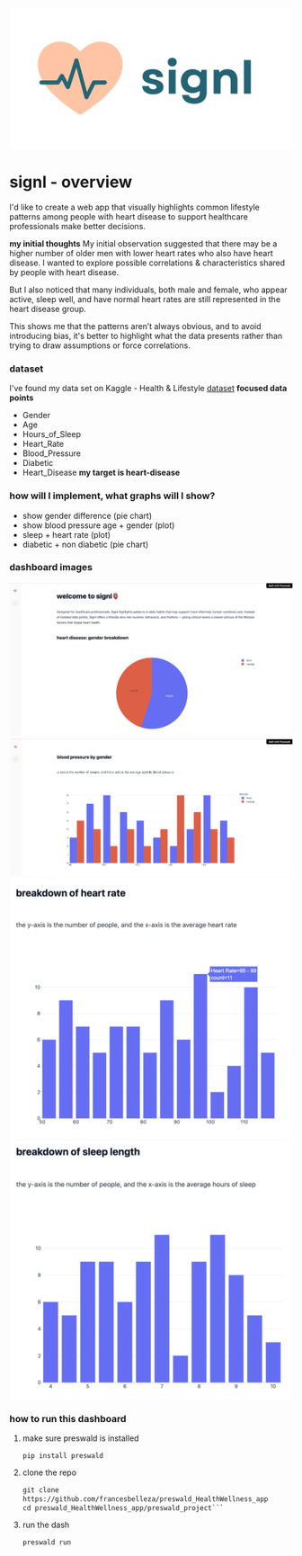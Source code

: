 ![](images/signl_logo.png)
# signl - overview
I'd like to create a web app that visually highlights common lifestyle 
patterns among people with heart disease to support healthcare professionals
make better decisions.

**my initial thoughts**
My initial observation suggested that there may be a higher number of older men 
with lower heart rates who also have heart disease. I wanted to explore possible 
correlations & characteristics shared by people with heart disease.

But I also noticed that many individuals, both male and female, 
who appear active, sleep well, and have normal heart rates are still 
represented in the heart disease group.

This shows me that the patterns aren’t always obvious, and to avoid introducing 
bias, it's better to highlight what the data presents rather than trying to 
draw assumptions or force correlations.

### dataset
I've found my data set on Kaggle - Health & Lifestyle [dataset](https://www.kaggle.com/datasets/mahdimashayekhi/health-and-lifestyle-dataset/data)
**focused data points**
- Gender
- Age
- Hours_of_Sleep
- Heart_Rate
- Blood_Pressure
- Diabetic
- Heart_Disease
**my target is heart-disease**

### how will I implement, what graphs will I show?
- show gender difference (pie chart)
- show blood pressure age + gender (plot)
- sleep + heart rate (plot)
- diabetic + non diabetic (pie chart)

### dashboard images
![](images/dashboard_one.png)
![](images/dashboard_two.png)
![](images/dashborad_three.png)
![](images/dashboard_four.png)

### how to run this dashboard

1. make sure preswald is installed
    ````
    pip install preswald
    
2. clone the repo
    ````
    git clone https://github.com/francesbelleza/preswald_HealthWellness_app
    cd preswald_HealthWellness_app/preswald_project```

3. run the dash
   ````
   preswald run
